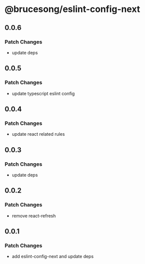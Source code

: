 # @brucesong/eslint-config-next

## 0.0.6

### Patch Changes

- update deps

## 0.0.5

### Patch Changes

- update typescript eslint config

## 0.0.4

### Patch Changes

- update react related rules

## 0.0.3

### Patch Changes

- update deps

## 0.0.2

### Patch Changes

- remove react-refresh

## 0.0.1

### Patch Changes

- add eslint-config-next and update deps
